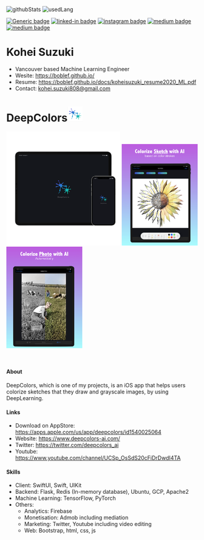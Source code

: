 ![githubStats](https://github-readme-stats.vercel.app/api?username=boblef&count_private=true&show_icons=true&theme=dracula)
![usedLang](https://github-readme-stats.vercel.app/api/top-langs/?username=boblef&layout=compact&theme=dracula)

[![Generic badge](https://img.shields.io/badge/JobHunting-Yes-<COLOR>.svg)](https://boblef.github.io/docs/koheisuzuki_resume2020_ML.pdf)
[![linked-in badge](https://img.shields.io/badge/LinkedIn-KoheiSuzuki-1da1f2?style=flat-square&logo=linkedin)](https://www.linkedin.com/in/koheisuzuki/)
[![instagram badge](https://img.shields.io/badge/instagram-boblef_van-C42D81?style=flat-square&logo=instagram)](https://www.instagram.com/boblef_van)
[![medium badge](https://img.shields.io/badge/docker-boblef-12100E?style=flat-square&logo=docker)](https://hub.docker.com/u/boblef)
[![medium badge](https://img.shields.io/badge/blog-medium-12100E?style=flat-square&logo=medium)](https://medium.com/@bbbobbb7777)

# Kohei Suzuki

- Vancouver based Machine Learning Engineer
- Wesite: https://boblef.github.io/
- Resume: https://boblef.github.io/docs/koheisuzuki_resume2020_ML.pdf
- Contact: kohei.suzuki808@gmail.com

# DeepColors<img src="imgs/logo_transparent.png" width="40">

<img src="imgs/devices_logo.png" width="300"> <img src="imgs/Appstore_ScreenShot_12.9_EN_v2.0.001.jpeg" width="200"> <img src="imgs/Appstore_ScreenShot_12.9_EN_v2.0.002.jpeg" width="200">

<br>

#### About

DeepColors, which is one of my projects, is an iOS app that helps users colorize sketches that they draw and grayscale images, by using DeepLearning.

#### Links

- Download on AppStore: https://apps.apple.com/us/app/deepcolors/id1540025064
- Website: https://www.deepcolors-ai.com/
- Twitter: https://twitter.com/deepcolors_ai
- Youtube: https://www.youtube.com/channel/UCSp_OsSdS20cFiDrDwdI4TA

#### Skills

- Client: SwiftUI, Swift, UIKit
- Backend: Flask, Redis (In-memory database), Ubuntu, GCP, Apache2
- Machine Learning: TensorFlow, PyTorch
- Others:
  - Analytics: Firebase
  - Monetisation: Admob including mediation
  - Marketing: Twitter, Youtube including video editing
  - Web: Bootstrap, html, css, js
